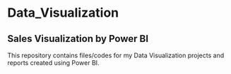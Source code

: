 # Data_Visualization

## Sales Visualization by Power BI
This repository contains files/codes for my Data Visualization projects and reports created using Power BI.
